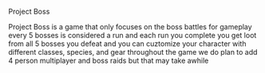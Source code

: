 Project Boss

Project Boss is a game that only focuses on the boss battles for gameplay every 5 bosses is considered a run and each run you complete you get loot from all 5 bosses you defeat and you can cuztomize your character with different classes, species, and gear throughout the game we do plan to add 4 person multiplayer and boss raids but that may take awhile
